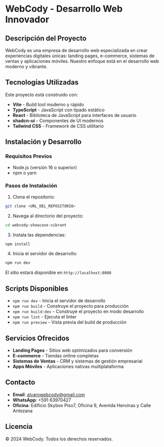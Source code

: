 # WebCody - Desarrollo Web Innovador

## Descripción del Proyecto

WebCody es una empresa de desarrollo web especializada en crear experiencias digitales únicas: landing pages, e-commerce, sistemas de ventas y aplicaciones móviles. Nuestro enfoque está en el desarrollo web moderno y vibrante.

## Tecnologías Utilizadas

Este proyecto está construido con:

- **Vite** - Build tool moderno y rápido
- **TypeScript** - JavaScript con tipado estático
- **React** - Biblioteca de JavaScript para interfaces de usuario
- **shadcn-ui** - Componentes de UI modernos
- **Tailwind CSS** - Framework de CSS utilitario

## Instalación y Desarrollo

### Requisitos Previos

- Node.js (versión 16 o superior)
- npm o yarn

### Pasos de Instalación

1. Clona el repositorio:

```bash
git clone <URL_DEL_REPOSITORIO>
```

2. Navega al directorio del proyecto:

```bash
cd webcody-showcase-vibrant
```

3. Instala las dependencias:

```bash
npm install
```

4. Inicia el servidor de desarrollo:

```bash
npm run dev
```

El sitio estará disponible en `http://localhost:8080`

## Scripts Disponibles

- `npm run dev` - Inicia el servidor de desarrollo
- `npm run build` - Construye el proyecto para producción
- `npm run build:dev` - Construye el proyecto en modo desarrollo
- `npm run lint` - Ejecuta el linter
- `npm run preview` - Vista previa del build de producción

## Servicios Ofrecidos

- **Landing Pages** - Sitios web optimizados para conversión
- **E-commerce** - Tiendas online completas
- **Sistemas de Ventas** - CRM y sistemas de gestión empresarial
- **Apps Móviles** - Aplicaciones nativas multiplataforma

## Contacto

- **Email**: alvarowebcody@gmail.com
- **WhatsApp**: +591 63970427
- **Oficina**: Edificio Skybox Piso7, Oficina 9, Avenida Heroinas y Calle Antezana

## Licencia

© 2024 WebCody. Todos los derechos reservados.
